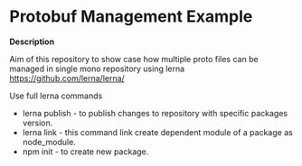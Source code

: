 # Protobuf Management Example

**Description**

Aim of this repository to show case how multiple proto files
can be managed in single mono repository using lerna https://github.com/lerna/lerna/

Use full lerna commands

- lerna publish - to publish changes to repository with specific packages version.
- lerna link - this command link create dependent module of a package as node_module.
- npm init - to create new package.
   